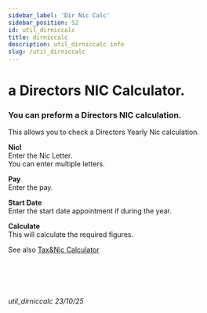 ```yaml
---
sidebar_label: 'Dir Nic Calc'
sidebar_position: 52
id: util_dirniccalc
title: dirniccalc
description: util_dirniccalc info
slug: /util_dirniccalc
---
```


# a Directors NIC Calculator.

### You can preform a Directors NIC calculation.

This allows you to check a Directors Yearly Nic calculation.

**Nicl**  
Enter the Nic Letter.  
You can enter multiple letters.

**Pay**  
Enter the pay.

**Start Date**  
Enter the start date appointment if during the year.

**Calculate**  
This will calculate the required figures.  

See also [Tax&Nic Calculator](util_taxniccalc.md) 
<br/>
<br/>
<br/>
<br/>
<br/>
###### util_dirniccalc 23/10/25